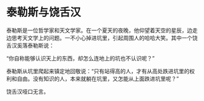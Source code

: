 # 泰勒斯与饶舌汉

泰勒斯是一位哲学家和天文学家。在一个夏天的夜晚，他仰望着天空的星辰，边走边思考天文学上的问题。一不小心掉进坑里，引起周围人的哈哈大笑。其中一个饶舌汉奚落泰勒斯说： 

“你自称能够认识天上的东西，却怎么连地上的坑也不认识呢？” 

泰勒斯从坑里爬起来镇定地回敬说：“只有站得高的人，才有从高处跌进坑里的权利和自由。没有知识的人，本来就躺在坑里，又怎能从上面跌进坑里呢？” 

饶舌汉哑口无言。
 